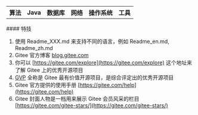 <body>
    <table>
        <tr>
            <th>
                算法
            </th>
            <th>
                <a herf="https://gitee.com/WananRd/cs-study/blob/master/notes/Java/JavaBase.md">Java</a>
            </th>
            <th>数据库</th>
            <th>网络</th>
            <th>操作系统</th>
            <th>工具</th>
        </tr>
    </table>
</body>
#### 特技

1.  使用 Readme\_XXX.md 来支持不同的语言，例如 Readme\_en.md, Readme\_zh.md
2.  Gitee 官方博客 [blog.gitee.com](https://blog.gitee.com)
3.  你可以 [https://gitee.com/explore](https://gitee.com/explore) 这个地址来了解 Gitee 上的优秀开源项目
4.  [GVP](https://gitee.com/gvp) 全称是 Gitee 最有价值开源项目，是综合评定出的优秀开源项目
5.  Gitee 官方提供的使用手册 [https://gitee.com/help](https://gitee.com/help)
6.  Gitee 封面人物是一档用来展示 Gitee 会员风采的栏目 [https://gitee.com/gitee-stars/](https://gitee.com/gitee-stars/)
